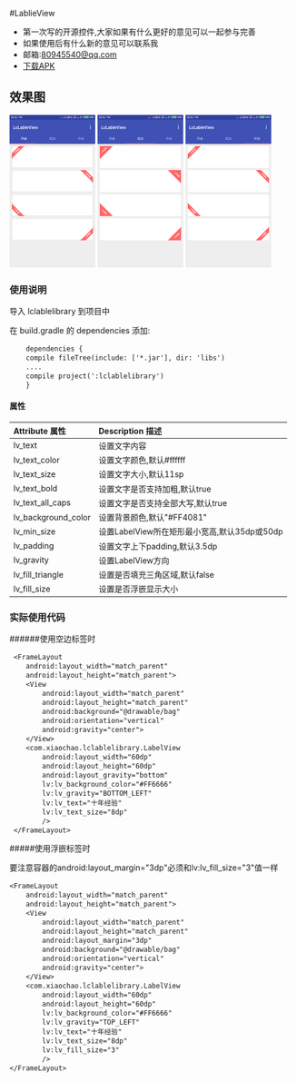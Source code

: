 #LablieView
- 第一次写的开源控件,大家如果有什么更好的意见可以一起参与完善
- 如果使用后有什么新的意见可以联系我
- 邮箱:80945540@qq.com
- [下载APK](http://fir.im/LcLableView)

## 效果图

<img src="/image/image1.png" style="width: 30%;">
<img src="/image/image2.png" style="width: 30%;">
<img src="/image/image3.png" style="width: 30%;">

### 使用说明

导入 lclablelibrary 到项目中

在 build.gradle 的 dependencies 添加:
```
	dependencies {
    compile fileTree(include: ['*.jar'], dir: 'libs')
    ....
    compile project(':lclablelibrary')
    }
```

#### 属性

| Attribute 属性          | Description 描述 |
|:---				     |:---|
| lv_text                | 设置文字内容           |
| lv_text_color         | 设置文字颜色,默认#ffffff       |
| lv_text_size         | 设置文字大小,默认11sp           |
| lv_text_bold         | 设置文字是否支持加粗,默认true    |
| lv_text_all_caps      | 设置文字是否支持全部大写,默认true |
| lv_background_color      | 设置背景颜色,默认"#FF4081" |
| lv_min_size      | 设置LabelView所在矩形最小宽高,默认35dp或50dp |
| lv_padding      | 设置文字上下padding,默认3.5dp |
| lv_gravity      | 设置LabelView方向  |
| lv_fill_triangle      | 设置是否填充三角区域,默认false  |
| lv_fill_size      | 设置是否浮嵌显示大小  |


### 实际使用代码

######使用空边标签时

```
 <FrameLayout
    android:layout_width="match_parent"
    android:layout_height="match_parent">
    <View
        android:layout_width="match_parent"
        android:layout_height="match_parent"
        android:background="@drawable/bag"
        android:orientation="vertical"
        android:gravity="center">
    </View>
    <com.xiaochao.lclablelibrary.LabelView
        android:layout_width="60dp"
        android:layout_height="60dp"
        android:layout_gravity="bottom"
        lv:lv_background_color="#FF6666"
        lv:lv_gravity="BOTTOM_LEFT"
        lv:lv_text="十年经验"
        lv:lv_text_size="8dp"
        />
 </FrameLayout>
```

#####使用浮嵌标签时

要注意容器的android:layout_margin="3dp"必须和lv:lv_fill_size="3"值一样
```
<FrameLayout
    android:layout_width="match_parent"
    android:layout_height="match_parent">
    <View
        android:layout_width="match_parent"
        android:layout_height="match_parent"
        android:layout_margin="3dp"
        android:background="@drawable/bag"
        android:orientation="vertical"
        android:gravity="center">
    </View>
    <com.xiaochao.lclablelibrary.LabelView
        android:layout_width="60dp"
        android:layout_height="60dp"
        lv:lv_background_color="#FF6666"
        lv:lv_gravity="TOP_LEFT"
        lv:lv_text="十年经验"
        lv:lv_text_size="8dp"
        lv:lv_fill_size="3"
        />
</FrameLayout>
```

